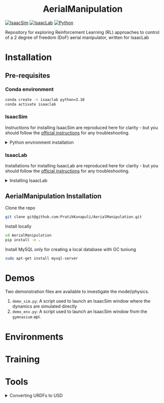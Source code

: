 <h1 align="center">
  <b>AerialManipulation</b><br>
</h1>

[![IsaacSim](https://img.shields.io/badge/IsaacSim-4.2.0.2-silver.svg)](https://docs.omniverse.nvidia.com/isaacsim/latest/overview.html)
[![IsaacLab](https://img.shields.io/badge/IsaacLab-1.4.1-green.svg)](https://github.com/isaac-sim/IsaacLab/tree/v1.1.0)
[![Python](https://img.shields.io/badge/python-3.10-blue.svg)](https://docs.python.org/3/whatsnew/3.10.html)

Repository for exploring Reinforcement Learning (RL) approaches to control of a 2 degree of freedom (DoF) aerial manipulator, written for IsaacLab

# Installation
## Pre-requisites
### Conda environment 
```bash
conda create -n isaaclab python=3.10
conda activate isaaclab
```
### IsaacSim
Instructions for installing IsaacSim are reproduced here for clarity - but you should follow the [official instructions](https://docs.omniverse.nvidia.com/isaacsim/latest/installation/index.html) for any troubleshooting. 

<details>
<summary>Python environment installation</summary>

```bash
pip install isaacsim==4.1.0.0 --extra-index-url https://pypi.nvidia.com
```
(Optional)
```bash
pip install isaacsim-extscache-physics==4.1.0.0 isaacsim-extscache-kit==4.1.0.0 isaacsim-extscache-kit-sdk==4.1.0.0 --extra-index-url https://pypi.nvidia.com
```
</details>

### IsaacLab
Installations for installing IsaacLab are reproduced here for clarity - but you should follow the [official instructions](https://isaac-sim.github.io/IsaacLab/source/setup/installation/pip_installation.html#installing-isaac-lab) for any troubleshooting. 

<details>
<summary>Installing IsaacLab</summary>

Clone the repo locally
```bash
git clone git@github.com:isaac-sim/IsaacLab.git
```
Install dependencies via `apt`
```bash
sudo apt install cmake build-essential
```
Install the library (this should find the previously created conda env `isaaclab` since it is the default name, but if you changed the name for the conda environment you can specify the env name in this command)
```bash
cd IsaacLab
./isaaclab.sh --install
```
</details>

## AerialManipulation Installation
Clone the repo
```bash
git clone git@github.com:PratikKunapuli/AerialManipulation.git
```

Install locally
```bash
cd AerialManipulation
pip install -e .
```

Install MySQL only for creating a local database with GC tuniung
```bash
sudo apt-get install mysql-server
```

# Demos
Two demonstration files are available to investigate the model/physics. 

1. `demo_sim.py`: A script used to launch an IsaacSim window where the dynamics are simulated directly 
2. `demo_env.py`: A script used to launch an IsaacSim window from the `gymnasium` api. 

# Environments

# Training

# Tools
<details>
<summary>Converting URDFs to USD</summary>

```bash
python ./IsaacLab/source/standalone/tools/convert_urdf.py ./AerialManipulation/models/aerial_manipulator_2dof.urdf ./AerialManipulation/models/aerial_manipulator_2dof.usd --merge-joints --make-instanceable
```
</details>